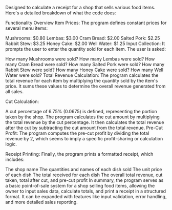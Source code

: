 Designed to calculate a receipt for a shop that sells various food items. Here's a detailed breakdown of what the code does:

Functionality Overview
Item Prices: The program defines constant prices for several menu items:

Mushrooms: $0.80
Lembas: $3.00
Cram Bread: $2.00
Salted Pork: $2.25
Rabbit Stew: $3.25
Honey Cake: $2.00
Well Water: $1.25
Input Collection: It prompts the user to enter the quantity sold for each item. The user is asked:

How many Mushrooms were sold?
How many Lembas were sold?
How many Cram Bread were sold?
How many Salted Pork were sold?
How many Rabbit Stew were sold?
How many Honey Cake were sold?
How many Well Water were sold?
Total Revenue Calculation: The program calculates the total revenue for each item by multiplying the quantity sold by the item's price. It sums these values to determine the overall revenue generated from all sales.

Cut Calculation:

A cut percentage of 6.75% (0.0675) is defined, representing the portion taken by the shop.
The program calculates the cut amount by multiplying the total revenue by the cut percentage.
It then calculates the total revenue after the cut by subtracting the cut amount from the total revenue.
Pre-Cut Profit: The program computes the pre-cut profit by dividing the total revenue by 2, which seems to imply a specific profit-sharing or calculation logic.

Receipt Printing: Finally, the program prints a formatted receipt, which includes:

The shop name
The quantities and names of each dish sold
The unit price of each dish
The total received for each dish
The overall total revenue, cut taken, total after cut, and pre-cut profit
In summary, the program serves as a basic point-of-sale system for a shop selling food items, allowing the owner to input sales data, calculate totals, and print a receipt in a structured format. It can be expanded with features like input validation, error handling, and more detailed sales reporting.
